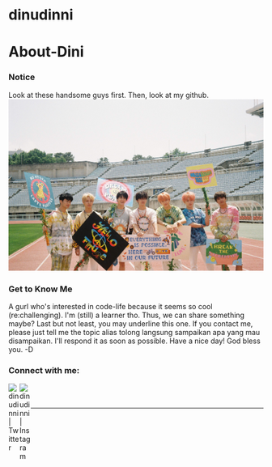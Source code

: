 # dinudinni
 
# About-Dini

### Notice
Look at these handsome guys first. Then, look at my github.
<img src="NCT DREAM.jpg" alt="Gambar NCT Dream">

### Get to Know Me

A gurl who's interested in code-life because it seems so cool (re:challenging). I'm (still) a learner tho. Thus, we can share something maybe? Last but not least, you may underline this one. If you contact me, please just tell me the topic alias tolong langsung sampaikan apa yang mau disampaikan. I'll respond it as soon as possible. Have a nice day! God bless you. 
-D

### Connect with me:

[<img align="left" alt="dinudinni | Twitter" width="22px" src="https://cdn.jsdelivr.net/npm/simple-icons@v3/icons/twitter.svg" />][twitter]
[<img align="left" alt="dinudinni | Instagram" width="22px" src="https://cdn.jsdelivr.net/npm/simple-icons@v3/icons/instagram.svg" />][instagram]


<br />
<br />

[twitter]: https://twitter.com/dinudinni
[instagram]: https://instagram.com/dinudinni
---


